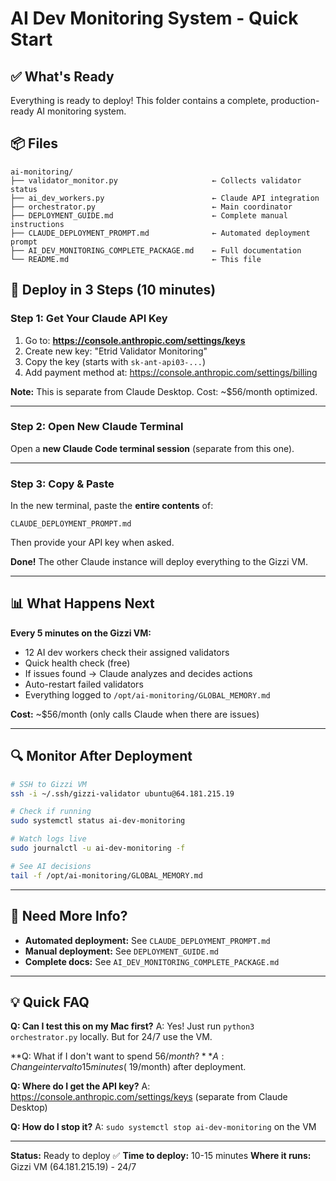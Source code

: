 # AI Dev Monitoring System - Quick Start

## ✅ What's Ready

Everything is ready to deploy! This folder contains a complete, production-ready AI monitoring system.

## 📦 Files

```
ai-monitoring/
├── validator_monitor.py                     ← Collects validator status
├── ai_dev_workers.py                        ← Claude API integration
├── orchestrator.py                          ← Main coordinator
├── DEPLOYMENT_GUIDE.md                      ← Complete manual instructions
├── CLAUDE_DEPLOYMENT_PROMPT.md              ← Automated deployment prompt
├── AI_DEV_MONITORING_COMPLETE_PACKAGE.md    ← Full documentation
└── README.md                                ← This file
```

## 🚀 Deploy in 3 Steps (10 minutes)

### Step 1: Get Your Claude API Key

1. Go to: **https://console.anthropic.com/settings/keys**
2. Create new key: "Etrid Validator Monitoring"
3. Copy the key (starts with `sk-ant-api03-...`)
4. Add payment method at: https://console.anthropic.com/settings/billing

**Note:** This is separate from Claude Desktop. Cost: ~$56/month optimized.

---

### Step 2: Open New Claude Terminal

Open a **new Claude Code terminal session** (separate from this one).

---

### Step 3: Copy & Paste

In the new terminal, paste the **entire contents** of:
```
CLAUDE_DEPLOYMENT_PROMPT.md
```

Then provide your API key when asked.

**Done!** The other Claude instance will deploy everything to the Gizzi VM.

---

## 📊 What Happens Next

**Every 5 minutes on the Gizzi VM:**
- 12 AI dev workers check their assigned validators
- Quick health check (free)
- If issues found → Claude analyzes and decides actions
- Auto-restart failed validators
- Everything logged to `/opt/ai-monitoring/GLOBAL_MEMORY.md`

**Cost:** ~$56/month (only calls Claude when there are issues)

---

## 🔍 Monitor After Deployment

```bash
# SSH to Gizzi VM
ssh -i ~/.ssh/gizzi-validator ubuntu@64.181.215.19

# Check if running
sudo systemctl status ai-dev-monitoring

# Watch logs live
sudo journalctl -u ai-dev-monitoring -f

# See AI decisions
tail -f /opt/ai-monitoring/GLOBAL_MEMORY.md
```

---

## 📖 Need More Info?

- **Automated deployment:** See `CLAUDE_DEPLOYMENT_PROMPT.md`
- **Manual deployment:** See `DEPLOYMENT_GUIDE.md`
- **Complete docs:** See `AI_DEV_MONITORING_COMPLETE_PACKAGE.md`

---

## 💡 Quick FAQ

**Q: Can I test this on my Mac first?**
A: Yes! Just run `python3 orchestrator.py` locally. But for 24/7 use the VM.

**Q: What if I don't want to spend $56/month?**
A: Change interval to 15 minutes (~$19/month) after deployment.

**Q: Where do I get the API key?**
A: https://console.anthropic.com/settings/keys (separate from Claude Desktop)

**Q: How do I stop it?**
A: `sudo systemctl stop ai-dev-monitoring` on the VM

---

**Status:** Ready to deploy ✅
**Time to deploy:** 10-15 minutes
**Where it runs:** Gizzi VM (64.181.215.19) - 24/7
